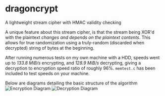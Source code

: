 # dragoncrypt
A lightweight stream cipher with HMAC validity checking

A unique feature about this stream cipher, is that the stream being XOR'd with the plaintext *changes and depends on the plaintext contents*. This allows for true randomization using a truly-random (discarded when decrypted) string of bytes at the beginning.

After running numerous tests on my own machine with a HDD, speeds went up to *133.8 MiB/s* encrypting, and *128.9 MiB/s* decrypting, giving a decryption to encryption speed ratio of roughly 96%. `memtest.c` has been included to test speeds on your machine.

Below are diagrams detailing the basic structure of the algorithm
![Encryption Diagram](http://ranthos.com/u/2019-05/f5531077-6f42-4cc1-9b2a-890dd6ea626e.PNG)
![Decryption Diagram](http://ranthos.com/u/2019-05/638fa77a-82d2-4f82-8600-520aa7fe0741.PNG)
